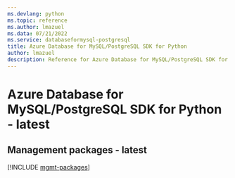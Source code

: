 ```yaml
---
ms.devlang: python
ms.topic: reference
ms.author: lmazuel
ms.data: 07/21/2022
ms.service: databaseformysql-postgresql
title: Azure Database for MySQL/PostgreSQL SDK for Python
author: lmazuel
description: Reference for Azure Database for MySQL/PostgreSQL SDK for Python
---
```

# Azure Database for MySQL/PostgreSQL SDK for Python - latest

## Management packages - latest
[!INCLUDE [mgmt-packages](database-for-mysql-postgresql-mgmt-index.md)]